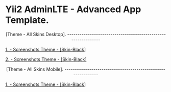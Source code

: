 Yii2 AdminLTE - Advanced App Template.
======================================

<p style= "text-align:center">[Theme - All Skins Desktop].
--------------------------------------------------------------

[1. - Screenshots Theme - [Skin-Black]](screenshots-skin-black-desktop.md)

[2. - Screenshots Theme - [Skin-Black]](screenshots-skin-black-light-desktop.md)

<p style= "text-align:center">[Theme - All Skins Mobile].
-------------------------------------------------------------

[1. - Screenshots Theme - [Skin-Black]](screenshots-skin-black-mobile.md)